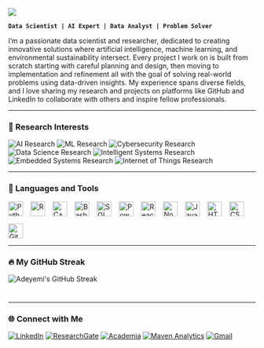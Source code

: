 <h1 style="text-align: left; margin: 0; padding: 0;">
    <img src="https://readme-typing-svg.herokuapp.com/?font=Righteous&size=35&center=false&vCenter=false&width=500&height=70&duration=4000&lines=Hi+There!+👋;+I'm+Timothy+Adeyemi!;" />
</h1>

**`Data Scientist | AI Expert | Data Analyst | Problem Solver`**


I’m a passionate data scientist and researcher, dedicated to creating innovative solutions where artificial intelligence, machine learning, and environmental sustainability intersect. Every project I work on is built from scratch starting with careful planning and design, then moving to implementation and refinement all with the goal of solving real-world problems using data-driven insights. My experience spans diverse fields, and I love sharing my research and projects on platforms like GitHub and LinkedIn to collaborate with others and inspire fellow professionals.

---

### 🔬  Research Interests

<p align="left">
   <img alt="AI Research" title="Artificial Intelligence Research" src="https://img.shields.io/badge/Artificial%20Intelligence-4caf50?style=for-the-badge&logo=openai&logoColor=white&labelColor=388e3c"/>
   <img alt="ML Research" title="Machine Learning Research" src="https://img.shields.io/badge/Machine%20Learning-3f51b5?style=for-the-badge&logo=pytorch&logoColor=white&labelColor=303f9f"/>
   <img alt="Cybersecurity Research" title="Information Security Research" src="https://img.shields.io/badge/Information%20Security-ff5722?style=for-the-badge&logo=fortinet&logoColor=white&labelColor=d84315"/>
   <img alt="Data Science Research" title="Data Science Research" src="https://img.shields.io/badge/Data%20Science-1e88e5?style=for-the-badge&logo=python&logoColor=white&labelColor=1565c0"/>
   <img alt="Intelligent Systems Research" title="Intelligent Systems Research" src="https://img.shields.io/badge/Intelligent%20Systems-9c27b0?style=for-the-badge&logo=robotframework&logoColor=white&labelColor=7b1fa2"/>
   <img alt="Embedded Systems Research" title="Embedded Systems Research" src="https://img.shields.io/badge/Embedded%20Systems-ff9800?style=for-the-badge&logo=raspberry-pi&logoColor=white&labelColor=f57c00"/>
   <img alt="Internet of Things Research" title="Internet of Things Research" src="https://img.shields.io/badge/Internet%20of%20Things-00897b?style=for-the-badge&logo=arduino&logoColor=white&labelColor=00695c"/>

</p>



---

### 🧰 Languages and Tools

<style>
  .icon-container {
    display: flex;
    flex-wrap: wrap;
    gap: 15px; /* Adjust spacing between icons */
  }

  .icon-container img {
    width: 30px; /* Adjust the size as needed */
  }

  @media (max-width: 600px) {
    .icon-container {
      justify-content: center; /* Center icons on smaller screens */
    }
  }
</style>

<div class="icon-container">
  <!-- AI & Machine Learning -->
  <img alt="Python" title="Python" src="https://cdn.jsdelivr.net/gh/devicons/devicon/icons/python/python-plain.svg" />
  <img alt="R" title="R Programming" src="https://cdn.jsdelivr.net/gh/devicons/devicon/icons/r/r-original.svg" />
  <img alt="C++" title="C++" src="https://cdn.jsdelivr.net/gh/devicons/devicon/icons/cplusplus/cplusplus-line.svg" />
  <img alt="Bash" title="Bash Scripting" src="https://cdn.jsdelivr.net/gh/devicons/devicon/icons/bash/bash-original.svg" />

  <!-- Data Science & Analytics -->
  <img alt="SQL" title="SQL" src="https://cdn.jsdelivr.net/gh/devicons/devicon/icons/mysql/mysql-original.svg" />
  <img alt="Power BI" title="Power BI" src="https://www.vectorlogo.zone/logos/microsoft_powerbi/microsoft_powerbi-icon.svg" />

  <!-- Web Development -->
  <img alt="React" title="React" src="https://cdn.jsdelivr.net/gh/devicons/devicon/icons/react/react-original.svg" />
  <img alt="NodeJS" title="Node.js" src="https://cdn.jsdelivr.net/gh/devicons/devicon/icons/nodejs/nodejs-original.svg" />
  <img alt="JavaScript" title="JavaScript" src="https://cdn.jsdelivr.net/gh/devicons/devicon/icons/javascript/javascript-plain.svg" />
  <img alt="HTML" title="HTML" src="https://cdn.jsdelivr.net/gh/devicons/devicon/icons/html5/html5-plain.svg" />
  <img alt="CSS" title="CSS" src="https://cdn.jsdelivr.net/gh/devicons/devicon/icons/css3/css3-plain.svg" />

  <!-- Version Control -->
  <img alt="GitHub" title="GitHub" src="https://cdn.jsdelivr.net/gh/devicons/devicon/icons/github/github-original.svg" />
</div>



---

### 🔥 My GitHub Streak

 ![Adeyemi's GitHub Streak](https://streak-stats.demolab.com?user=iamadeyemi&theme=gruvbox&border_radius=4.5)

#
---

### 🌐 Connect with Me

   <p align="left">
      <a href="https://www.linkedin.com/in/timothy-ade/">
         <img alt="LinkedIn" title="Connect with me on LinkedIn" src="https://custom-icon-badges.demolab.com/badge/LinkedIn-0A66C2?style=for-the-badge&logo=linkedin&logoColor=white&labelColor=004182"/></a> 
      <a href="https://www.researchgate.net/profile/Timothy-Adeyemi-2?ev=hdr_xprf">
         <img alt="ResearchGate" title="See my research on ResearchGate" src="https://custom-icon-badges.demolab.com/badge/ResearchGate-00CCBB?style=for-the-badge&logo=researchgate&logoColor=white&labelColor=008C7D"/></a>
      <a href="https://independent.academia.edu/iamadeyemi">
         <img alt="Academia" title="Check out my work on Academia" src="https://custom-icon-badges.demolab.com/badge/Academia-41454A?style=for-the-badge&logo=academia&logoColor=white&labelColor=222426"/></a>
         <a href="https://mavenanalytics.io/profile/Timothy-Adeyemi/203569982">
         <img alt="Maven Analytics" title="Explore my work on Maven Analytics" src="https://custom-icon-badges.demolab.com/badge/Maven%20Analytics-0056D2?style=for-the-badge&logo=maven&logoColor=white&labelColor=003C92"/></a> 
         <a href="mailto:adeyemitimothy17@gmail.com">
         <img alt="Gmail" title="Send me an email" src="https://custom-icon-badges.demolab.com/badge/Gmail-EA4335?style=for-the-badge&logo=gmail&logoColor=white&labelColor=C5221F"/></a> 
   </p>
